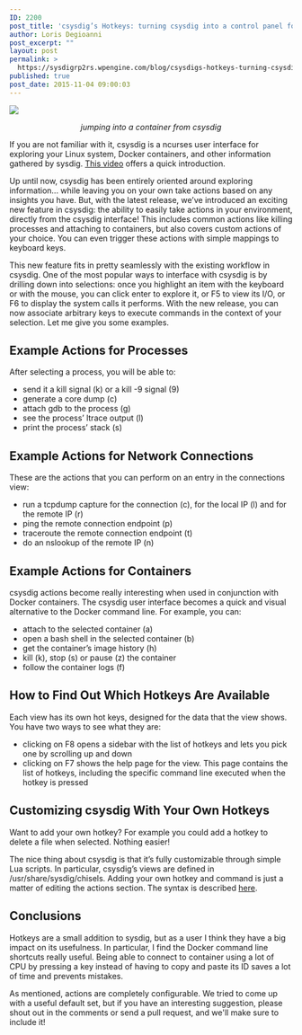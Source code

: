 ```yaml
---
ID: 2200
post_title: 'csysdig’s Hotkeys: turning csysdig into a control panel for processes, connections and containers'
author: Loris Degioanni
post_excerpt: ""
layout: post
permalink: >
  https://sysdigrp2rs.wpengine.com/blog/csysdigs-hotkeys-turning-csysdig-into-a-control-panel-for-processes-connections-and-containers/
published: true
post_date: 2015-11-04 09:00:03
---
```

<a href="/wp-content/uploads/2015/10/Recording-149.gif" data-rel="lightbox-0" title><img src="/wp-content/uploads/2015/10/Recording-149.gif" /> </a> 

<p align="center">
  <i>jumping into a container from csysdig</i>
</p>

If you are not familiar with it, csysdig is a ncurses user interface for exploring your Linux system, Docker containers, and other information gathered by sysdig. <a href="https://www.youtube.com/watch?v=UJ4wVrbP-Q8" target="_blank">This video</a> offers a quick introduction. 

Up until now, csysdig has been entirely oriented around exploring information... while leaving you on your own take actions based on any insights you have. But, with the latest release, we’ve introduced an exciting new feature in csysdig: the ability to easily take actions in your environment, directly from the csysdig interface! This includes common actions like killing processes and attaching to containers, but also covers custom actions of your choice. You can even trigger these actions with simple mappings to keyboard keys. 

This new feature fits in pretty seamlessly with the existing workflow in csysdig. One of the most popular ways to interface with csysdig is by drilling down into selections: once you highlight an item with the keyboard or with the mouse, you can click enter to explore it, or F5 to view its I/O, or F6 to display the system calls it performs. With the new release, you can now associate arbitrary keys to execute commands in the context of your selection. Let me give you some examples. 

## Example Actions for Processes

After selecting a process, you will be able to: 
*   send it a kill signal (k) or a kill -9 signal (9)
*   generate a core dump (c)
*   attach gdb to the process (g)
*   see the process’ ltrace output (l)
*   print the process’ stack (s)

## Example Actions for Network Connections

These are the actions that you can perform on an entry in the connections view: 
*   run a tcpdump capture for the connection (c), for the local IP (l) and for the remote IP (r)
*   ping the remote connection endpoint (p)
*   traceroute the remote connection endpoint (t)
*   do an nslookup of the remote IP (n)

## Example Actions for Containers

csysdig actions become really interesting when used in conjunction with Docker containers. The csysdig user interface becomes a quick and visual alternative to the Docker command line. For example, you can: 
*   attach to the selected container (a)
*   open a bash shell in the selected container (b)
*   get the container’s image history (h)
*   kill (k), stop (s) or pause (z) the container
*   follow the container logs (f)

## How to Find Out Which Hotkeys Are Available

Each view has its own hot keys, designed for the data that the view shows. You have two ways to see what they are: 
*   clicking on F8 opens a sidebar with the list of hotkeys and lets you pick one by scrolling up and down
*   clicking on F7 shows the help page for the view. This page contains the list of hotkeys, including the specific command line executed when the hotkey is pressed

## Customizing csysdig With Your Own Hotkeys

Want to add your own hotkey? For example you could add a hotkey to delete a file when selected. Nothing easier! 

The nice thing about csysdig is that it’s fully customizable through simple Lua scripts. In particular, csysdig’s views are defined in /usr/share/sysdig/chisels. Adding your own hotkey and command is just a matter of editing the actions section. The syntax is described <a href="https://github.com/draios/sysdig/wiki/Csysdig-View-Format-Reference#action-fields" target="_blank">here</a>. 

## Conclusions

Hotkeys are a small addition to sysdig, but as a user I think they have a big impact on its usefulness. In particular, I find the Docker command line shortcuts really useful. Being able to connect to container using a lot of CPU by pressing a key instead of having to copy and paste its ID saves a lot of time and prevents mistakes. 

As mentioned, actions are completely configurable. We tried to come up with a useful default set, but if you have an interesting suggestion, please shout out in the comments or send a pull request, and we'll make sure to include it!